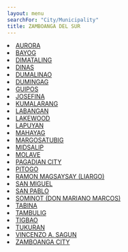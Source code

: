 ```yaml
---
layout: menu
searchFor: "City/Municipality"
title: ZAMBOANGA DEL SUR
---
```

<li><a class="oID" href="{{site.url}}/citymuni/7302.html" value="ZAMBOANGA DEL SUR, AURORA" rel="external">AURORA</a></li><li><a class="oID" href="{{site.url}}/citymuni/7303.html" value="ZAMBOANGA DEL SUR, BAYOG" rel="external">BAYOG</a></li><li><a class="oID" href="{{site.url}}/citymuni/7305.html" value="ZAMBOANGA DEL SUR, DIMATALING" rel="external">DIMATALING</a></li><li><a class="oID" href="{{site.url}}/citymuni/7306.html" value="ZAMBOANGA DEL SUR, DINAS" rel="external">DINAS</a></li><li><a class="oID" href="{{site.url}}/citymuni/7307.html" value="ZAMBOANGA DEL SUR, DUMALINAO" rel="external">DUMALINAO</a></li><li><a class="oID" href="{{site.url}}/citymuni/7308.html" value="ZAMBOANGA DEL SUR, DUMINGAG" rel="external">DUMINGAG</a></li><li><a class="oID" href="{{site.url}}/citymuni/7343.html" value="ZAMBOANGA DEL SUR, GUIPOS" rel="external">GUIPOS</a></li><li><a class="oID" href="{{site.url}}/citymuni/7337.html" value="ZAMBOANGA DEL SUR, JOSEFINA" rel="external">JOSEFINA</a></li><li><a class="oID" href="{{site.url}}/citymuni/7311.html" value="ZAMBOANGA DEL SUR, KUMALARANG" rel="external">KUMALARANG</a></li><li><a class="oID" href="{{site.url}}/citymuni/7312.html" value="ZAMBOANGA DEL SUR, LABANGAN" rel="external">LABANGAN</a></li><li><a class="oID" href="{{site.url}}/citymuni/7333.html" value="ZAMBOANGA DEL SUR, LAKEWOOD" rel="external">LAKEWOOD</a></li><li><a class="oID" href="{{site.url}}/citymuni/7313.html" value="ZAMBOANGA DEL SUR, LAPUYAN" rel="external">LAPUYAN</a></li><li><a class="oID" href="{{site.url}}/citymuni/7315.html" value="ZAMBOANGA DEL SUR, MAHAYAG" rel="external">MAHAYAG</a></li><li><a class="oID" href="{{site.url}}/citymuni/7317.html" value="ZAMBOANGA DEL SUR, MARGOSATUBIG" rel="external">MARGOSATUBIG</a></li><li><a class="oID" href="{{site.url}}/citymuni/7318.html" value="ZAMBOANGA DEL SUR, MIDSALIP" rel="external">MIDSALIP</a></li><li><a class="oID" href="{{site.url}}/citymuni/7319.html" value="ZAMBOANGA DEL SUR, MOLAVE" rel="external">MOLAVE</a></li><li><a class="oID" href="{{site.url}}/citymuni/7322.html" value="ZAMBOANGA DEL SUR, PAGADIAN CITY" rel="external">PAGADIAN CITY</a></li><li><a class="oID" href="{{site.url}}/citymuni/7338.html" value="ZAMBOANGA DEL SUR, PITOGO" rel="external">PITOGO</a></li><li><a class="oID" href="{{site.url}}/citymuni/7323.html" value="ZAMBOANGA DEL SUR, RAMON MAGSAYSAY (LIARGO)" rel="external">RAMON MAGSAYSAY (LIARGO)</a></li><li><a class="oID" href="{{site.url}}/citymuni/7324.html" value="ZAMBOANGA DEL SUR, SAN MIGUEL" rel="external">SAN MIGUEL</a></li><li><a class="oID" href="{{site.url}}/citymuni/7325.html" value="ZAMBOANGA DEL SUR, SAN PABLO" rel="external">SAN PABLO</a></li><li><a class="oID" href="{{site.url}}/citymuni/7340.html" value="ZAMBOANGA DEL SUR, SOMINOT (DON MARIANO MARCOS)" rel="external">SOMINOT (DON MARIANO MARCOS)</a></li><li><a class="oID" href="{{site.url}}/citymuni/7327.html" value="ZAMBOANGA DEL SUR, TABINA" rel="external">TABINA</a></li><li><a class="oID" href="{{site.url}}/citymuni/7328.html" value="ZAMBOANGA DEL SUR, TAMBULIG" rel="external">TAMBULIG</a></li><li><a class="oID" href="{{site.url}}/citymuni/7344.html" value="ZAMBOANGA DEL SUR, TIGBAO" rel="external">TIGBAO</a></li><li><a class="oID" href="{{site.url}}/citymuni/7330.html" value="ZAMBOANGA DEL SUR, TUKURAN" rel="external">TUKURAN</a></li><li><a class="oID" href="{{site.url}}/citymuni/7341.html" value="ZAMBOANGA DEL SUR, VINCENZO A. SAGUN" rel="external">VINCENZO A. SAGUN</a></li><li><a class="oID" href="{{site.url}}/citymuni/7332.html" value="ZAMBOANGA DEL SUR, ZAMBOANGA CITY" rel="external">ZAMBOANGA CITY</a></li>